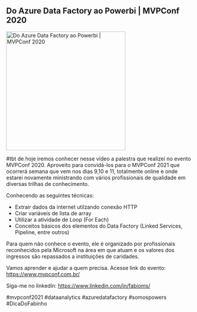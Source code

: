 ## Do Azure Data Factory ao Powerbi | MVPConf 2020

<img src="https://fabioms.com.br//uploads/youtube/aQph-ZrYI-Q.png" alt="Do Azure Data Factory ao Powerbi | MVPConf 2020" title="Azure Data Factory" width="320"/>

#tbt de hoje iremos conhecer nesse vídeo a palestra que realizei no evento MVPConf 2020.
Aproveito para convidá-los para o MVPConf 2021 que ocorrerá semana que vem nos dias 9,10 e 11, totalmente online e onde estarei novamente ministrando com vários profissionais de qualidade em diversas trilhas de conhecimento.

Conhecendo as seguintes técnicas:
- Extrair dados da internet utilzando conexão HTTP
- Criar variáveis de lista de array
- Utilizar a atividade de Loop (For Each)
- Conceitos básicos dos elementos do Data Factory (Linked Services, Pipeline, entre outros)

Para quem não conhece o evento, ele é organizado por profissionais reconhecidos pela Microsoft na área em que atuam e os valores dos ingressos são repassados a instituições de caridades.

Vamos aprender e ajudar a quem precisa.
Acesse link do evento: https://www.mvpconf.com.br/

Siga-me no linkedin: https://www.linkedin.com/in/fabioms/

#mvpconf2021 #dataanalytics #azuredatafactory #somospowers #DicaDoFabinho